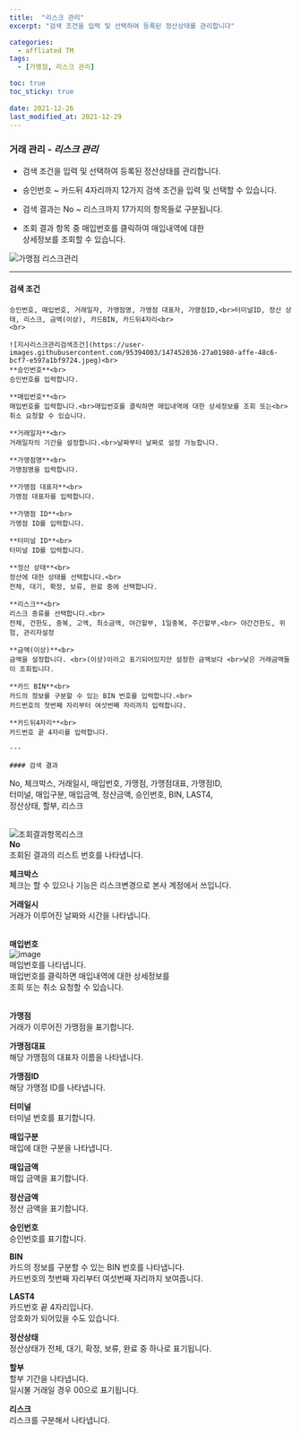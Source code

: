 ```yaml
---
title:  "리스크 관리"
excerpt: "검색 조건을 입력 및 선택하여 등록된 정산상태를 관리합니다"

categories:
  - affliated TM
tags:
  - [가맹점, 리스크 관리]

toc: true
toc_sticky: true
 
date: 2021-12-26
last_modified_at: 2021-12-29
---
```

### 거래 관리 - *리스크 관리*
- 검색 조건을 입력 및 선택하여 등록된 정산상태를 관리합니다.

- 승인번호 ~ 카드뒤 4자리까지 12가지 검색 조건을 입력 및 선택할 수 있습니다.

- 검색 결과는 No ~ 리스크까지 17가지의 항목들로 구분됩니다.

- 조회 결과 항목 중 매입번호를 클릭하여 매입내역에 대한<br>상세정보를 조회할 수 있습니다.

![가맹점 리스크관리](https://user-images.githubusercontent.com/95394003/147630749-5f790b9a-173a-4482-a6ca-ec75b8902713.jpeg)

---

#### 검색 조건
```
승인번호, 매입번호, 거래일자, 가맹점명, 가맹점 대표자, 가맹점ID,<br>터미널ID, 정산 상태, 리스크, 금액(이상), 카드BIN, 카드뒤4자리<br>
<br>

![지사리스크관리검색조건](https://user-images.githubusercontent.com/95394003/147452036-27a01980-affe-48c6-bcf7-e597a1bf9724.jpeg)<br>
**승인번호**<br>
승인번호를 입력합니다.

**매입번호**<br>
매입번호를 입력합니다.<br>매입번호를 클릭하면 매입내역에 대한 상세정보를 조회 또는<br>취소 요청할 수 있습니다.

**거래일자**<br>
거래일자의 기간을 설정합니다.<br>날짜부터 날짜로 설정 가능합니다.

**가맹점명**<br>
가맹점명을 입력합니다.

**가맹점 대표자**<br>
가맹점 대표자를 입력합니다.

**가맹점 ID**<br>
가맹점 ID를 입력합니다.

**터미널 ID**<br>
터미널 ID를 입력합니다.

**정산 상태**<br>
정산에 대한 상태를 선택합니다.<br>
전체, 대기, 확정, 보류, 완료 중에 선택합니다.

**리스크**<br>
리스크 종류를 선택합니다.<br>
전체, 건한도, 중복, 고액, 최소금액, 야간할부, 1일중복, 주간할부,<br> 야간건한도, 위험, 관리자설정

**금액(이상)**<br>
금액을 설정합니다. <br>(이상)이라고 표기되어있지만 설정한 금액보다 <br>낮은 거래금액들이 조회됩니다.

**카드 BIN**<br>
카드의 정보를 구분할 수 있는 BIN 번호를 입력합니다.<br>
카드번호의 첫번째 자리부터 여섯번째 자리까지 입력합니다.

**카드뒤4자리**<br>
카드번호 끝 4자리를 입력합니다.

---

#### 검색 결과
```
No, 체크박스, 거래일시, 매입번호, 가맹점, 가맹점대표, 가맹점ID,<br>터미널, 매입구분, 매입금액, 정산금액, 승인번호, BIN, LAST4,<br>정산상태, 할부, 리스크<br>
<br>

![조회결과항목리스크](https://user-images.githubusercontent.com/95394003/146511773-616b7263-2dc0-4068-8ae2-cacfe6ad62b4.png)<br>
**No**<br>
조회된 결과의 리스트 번호를 나타냅니다.

**체크박스**<br>
체크는 할 수 있으나 기능은 리스크변경으로 본사 계정에서 쓰입니다.

**거래일시**<br>
거래가 이루어진 날짜와 시간을 나타냅니다.
<br>
<br>

**매입번호**<br>
![image](https://user-images.githubusercontent.com/95394003/146509871-391da55c-123e-43ef-913b-452e33c6dcf5.png)
<br>매입번호를 나타냅니다.<br>매입번호를 클릭하면 매입내역에 대한 상세정보를<br>조회 또는 취소 요청할 수 있습니다.
<br>
<br>

**가맹점**<br>
거래가 이루어진 가맹점을 표기합니다.

**가맹점대표**<br>
해당 가맹점의 대표자 이름을 나타냅니다.

**가맹점ID**<br>
해당 가맹점 ID를 나타냅니다.

**터미널**<br>
터미널 번호를 표기합니다.

**매입구분**<br>
매입에 대한 구분을 나타냅니다.

**매입금액**<br>
매입 금액을 표기합니다.

**정산금액**<br>
정산 금액을 표기합니다.

**승인번호**<br>
승인번호를 표기합니다.

**BIN**<br>
카드의 정보를 구분할 수 있는 BIN 번호를 나타냅니다.<br>
카드번호의 첫번째 자리부터 여섯번째 자리까지 보여줍니다.

**LAST4**<br>
카드번호 끝 4자리입니다.<br>
암호화가 되어있을 수도 있습니다.

**정산상태**<br>
정산상태가 전체, 대기, 확정, 보류, 완료 중 하나로 표기됩니다.

**할부**<br>
할부 기간을 나타냅니다.<br>
일시불 거래일 경우 00으로 표기됩니다.

**리스크**<br>
리스크를 구분해서 나타냅니다. 
